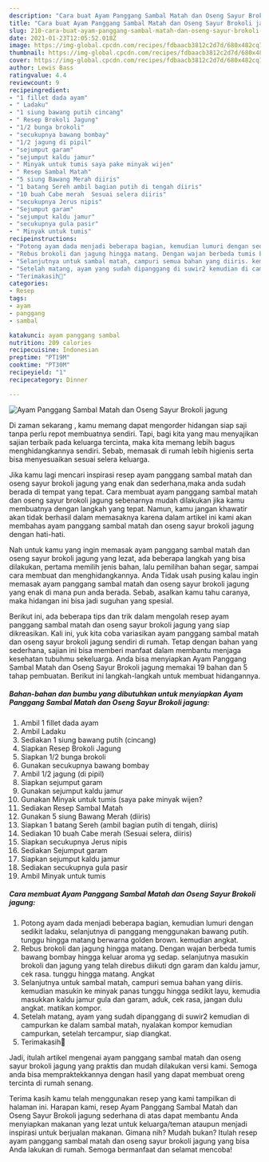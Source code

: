 ```yaml
---
description: "Cara buat Ayam Panggang Sambal Matah dan Oseng Sayur Brokoli jagung yang nikmat dan Mudah Dibuat"
title: "Cara buat Ayam Panggang Sambal Matah dan Oseng Sayur Brokoli jagung yang nikmat dan Mudah Dibuat"
slug: 210-cara-buat-ayam-panggang-sambal-matah-dan-oseng-sayur-brokoli-jagung-yang-nikmat-dan-mudah-dibuat
date: 2021-01-23T12:05:52.018Z
image: https://img-global.cpcdn.com/recipes/fdbaacb3812c2d7d/680x482cq70/ayam-panggang-sambal-matah-dan-oseng-sayur-brokoli-jagung-foto-resep-utama.jpg
thumbnail: https://img-global.cpcdn.com/recipes/fdbaacb3812c2d7d/680x482cq70/ayam-panggang-sambal-matah-dan-oseng-sayur-brokoli-jagung-foto-resep-utama.jpg
cover: https://img-global.cpcdn.com/recipes/fdbaacb3812c2d7d/680x482cq70/ayam-panggang-sambal-matah-dan-oseng-sayur-brokoli-jagung-foto-resep-utama.jpg
author: Lewis Bass
ratingvalue: 4.4
reviewcount: 9
recipeingredient:
- "1 fillet dada ayam"
- " Ladaku"
- "1 siung bawang putih cincang"
- " Resep Brokoli Jagung"
- "1/2 bunga brokoli"
- "secukupnya bawang bombay"
- "1/2 jagung di pipil"
- "sejumput garam"
- "sejumput kaldu jamur"
- " Minyak untuk tumis saya pake minyak wijen"
- " Resep Sambal Matah"
- "5 siung Bawang Merah diiris"
- "1 batang Sereh ambil bagian putih di tengah diiris"
- "10 buah Cabe merah  Sesuai selera diiris"
- "secukupnya Jerus nipis"
- "Sejumput garam"
- "sejumput kaldu jamur"
- "secukupnya gula pasir"
- " Minyak untuk tumis"
recipeinstructions:
- "Potong ayam dada menjadi beberapa bagian, kemudian lumuri dengan sedikit ladaku, selanjutnya di panggang menggunakan bawang putih. tunggu hingga matang berwarna golden brown. kemudian angkat."
- "Rebus brokoli dan jagung hingga matang. Dengan wajan berbeda tumis bawang bombay hingga keluar aroma yg sedap. selanjutnya masukin brokoli dan jagung yang telah direbus diikuti dgn garam dan kaldu jamur, cek rasa. tunggu hingga matang. Angkat"
- "Selanjutnya untuk sambal matah, campuri semua bahan yang diiris. kemudian masukin ke minyak panas tunggu hingga sedikit layu, kemudia masukkan kaldu jamur gula dan garam, aduk, cek rasa, jangan dulu angkat. matikan kompor."
- "Setelah matang, ayam yang sudah dipanggang di suwir2 kemudian di campurkan ke dalam sambal matah, nyalakan kompor kemudian campurkan, setelah tercampur, siap diangkat."
- "Terimakasih🥰"
categories:
- Resep
tags:
- ayam
- panggang
- sambal

katakunci: ayam panggang sambal 
nutrition: 209 calories
recipecuisine: Indonesian
preptime: "PT19M"
cooktime: "PT30M"
recipeyield: "1"
recipecategory: Dinner

---
```



![Ayam Panggang Sambal Matah dan Oseng Sayur Brokoli jagung](https://img-global.cpcdn.com/recipes/fdbaacb3812c2d7d/680x482cq70/ayam-panggang-sambal-matah-dan-oseng-sayur-brokoli-jagung-foto-resep-utama.jpg)

Di zaman  sekarang , kamu memang dapat mengorder hidangan siap saji tanpa perlu repot membuatnya sendiri. Tapi, bagi kita yang mau menyajikan sajian terbaik pada keluarga tercinta, maka kita memang lebih bagus menghidangkannya sendiri. Sebab, memasak di rumah lebih higienis serta bisa menyesuaikan sesuai selera keluarga.

Jika kamu lagi mencari inspirasi resep ayam panggang sambal matah dan oseng sayur brokoli jagung yang enak dan sederhana,maka anda sudah berada di tempat yang tepat. Cara membuat ayam panggang sambal matah dan oseng sayur brokoli jagung  sebenarnya mudah dilakukan jika kamu membuatnya dengan langkah yang tepat. Namun, kamu jangan khawatir akan tidak berhasil dalam memasaknya 
karena dalam artikel ini kami akan membahas ayam panggang sambal matah dan oseng sayur brokoli jagung dengan hati-hati.  



Nah untuk kamu yang ingin memasak ayam panggang sambal matah dan oseng sayur brokoli jagung yang lezat, ada beberapa langkah yang bisa dilakukan, pertama memilih jenis bahan, lalu pemilihan bahan segar, sampai cara membuat dan menghidangkannya. Anda Tidak usah pusing kalau ingin memasak ayam panggang sambal matah dan oseng sayur brokoli jagung yang enak di mana pun anda berada. Sebab, asalkan kamu  tahu caranya, maka hidangan ini bisa jadi suguhan yang spesial.

Berikut ini, ada beberapa tips dan trik dalam mengolah resep ayam panggang sambal matah dan oseng sayur brokoli jagung yang siap dikreasikan. Kali ini, yuk kita coba variasikan ayam panggang sambal matah dan oseng sayur brokoli jagung sendiri di rumah. Tetap dengan bahan yang sederhana, sajian ini bisa memberi manfaat dalam membantu menjaga kesehatan tubuhmu sekeluarga. Anda bisa menyiapkan Ayam Panggang Sambal Matah dan Oseng Sayur Brokoli jagung memakai 19 bahan dan 5 tahap pembuatan. Berikut ini langkah-langkah untuk membuat hidangannya.

<!--inarticleads1-->

##### Bahan-bahan dan bumbu yang dibutuhkan untuk menyiapkan Ayam Panggang Sambal Matah dan Oseng Sayur Brokoli jagung:

1. Ambil 1 fillet dada ayam
1. Ambil  Ladaku
1. Sediakan 1 siung bawang putih (cincang)
1. Siapkan  Resep Brokoli Jagung
1. Siapkan 1/2 bunga brokoli
1. Gunakan secukupnya bawang bombay
1. Ambil 1/2 jagung (di pipil)
1. Siapkan sejumput garam
1. Gunakan sejumput kaldu jamur
1. Gunakan  Minyak untuk tumis (saya pake minyak wijen?
1. Sediakan  Resep Sambal Matah
1. Gunakan 5 siung Bawang Merah (diiris)
1. Siapkan 1 batang Sereh (ambil bagian putih di tengah, diiris)
1. Sediakan 10 buah Cabe merah  (Sesuai selera, diiris)
1. Siapkan secukupnya Jerus nipis
1. Sediakan Sejumput garam
1. Siapkan sejumput kaldu jamur
1. Sediakan secukupnya gula pasir
1. Ambil  Minyak untuk tumis




<!--inarticleads2-->

##### Cara membuat Ayam Panggang Sambal Matah dan Oseng Sayur Brokoli jagung:

1. Potong ayam dada menjadi beberapa bagian, kemudian lumuri dengan sedikit ladaku, selanjutnya di panggang menggunakan bawang putih. tunggu hingga matang berwarna golden brown. kemudian angkat.
1. Rebus brokoli dan jagung hingga matang. Dengan wajan berbeda tumis bawang bombay hingga keluar aroma yg sedap. selanjutnya masukin brokoli dan jagung yang telah direbus diikuti dgn garam dan kaldu jamur, cek rasa. tunggu hingga matang. Angkat
1. Selanjutnya untuk sambal matah, campuri semua bahan yang diiris. kemudian masukin ke minyak panas tunggu hingga sedikit layu, kemudia masukkan kaldu jamur gula dan garam, aduk, cek rasa, jangan dulu angkat. matikan kompor.
1. Setelah matang, ayam yang sudah dipanggang di suwir2 kemudian di campurkan ke dalam sambal matah, nyalakan kompor kemudian campurkan, setelah tercampur, siap diangkat.
1. Terimakasih🥰




Jadi, itulah artikel mengenai  ayam panggang sambal matah dan oseng sayur brokoli jagung  yang praktis dan mudah dilakukan versi kami. Semoga anda bisa mempraktekkannya dengan hasil yang dapat membuat oreng tercinta di rumah senang. 

Terima kasih kamu telah menggunakan resep yang kami tampilkan di halaman ini. Harapan kami, resep  Ayam Panggang Sambal Matah dan Oseng Sayur Brokoli jagung sederhana di atas dapat membantu Anda menyiapkan makanan yang lezat untuk keluarga/teman ataupun menjadi inspirasi untuk berjualan makanan. Gimana nih? Mudah bukan? Itulah resep ayam panggang sambal matah dan oseng sayur brokoli jagung yang bisa Anda lakukan di rumah. Semoga bermanfaat dan selamat mencoba!

